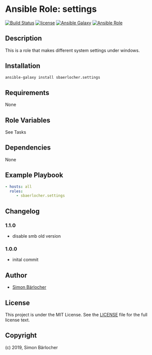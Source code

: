 # Ansible Role: settings

[![Build Status](https://img.shields.io/travis/sbaerlocher/ansible.settings.svg?branch=master&style=popout-square)](https://travis-ci.org/sbaerlocher/ansible.settings) [![license](https://img.shields.io/github/license/mashape/apistatus.svg?style=popout-square)](https://sbaerlo.ch/licence) [![Ansible Galaxy](https://img.shields.io/badge/ansible--galaxy-settings-blue.svg?style=popout-square)](https://galaxy.ansible.com/sbaerlocher/settings) [![Ansible Role](https://img.shields.io/ansible/role/d/35819.svg?style=popout-square)](https://galaxy.ansible.com/sbaerlocher/settings)

## Description

This is a role that makes different system settings under windows.

## Installation

```bash
ansible-galaxy install sbaerlocher.settings
```

## Requirements

None

## Role Variables

See Tasks

## Dependencies

None

## Example Playbook

```yml
- hosts: all
  roles:
     - sbaerlocher.settings
```

## Changelog

### 1.1.0

* disable smb old version

### 1.0.0

* inital commit

## Author

* [Simon Bärlocher](https://sbaerlocher.ch)

## License

This project is under the MIT License. See the [LICENSE](https://sbaerlo.ch/licence) file for the full license text.

## Copyright

(c) 2019, Simon Bärlocher
